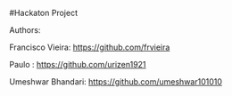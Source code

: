 #Hackaton Project

Authors:

Francisco Vieira: https://github.com/frvieira

Paulo : https://github.com/urizen1921

Umeshwar Bhandari: https://github.com/umeshwar101010
